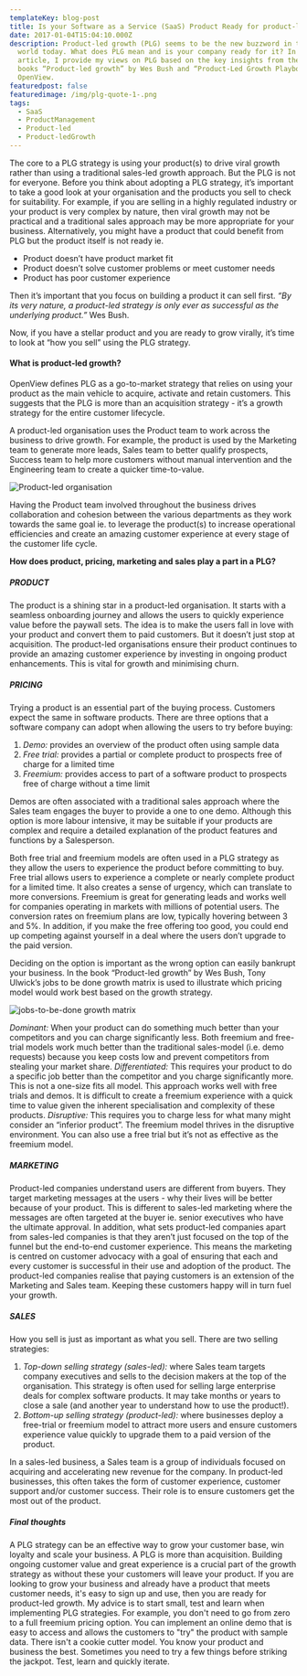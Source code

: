 ```yaml
---
templateKey: blog-post
title: Is your Software as a Service (SaaS) Product Ready for product-led growth?
date: 2017-01-04T15:04:10.000Z
description: Product-led growth (PLG) seems to be the new buzzword in the SaaS
  world today. What does PLG mean and is your company ready for it? In this
  article, I provide my views on PLG based on the key insights from the two
  books “Product-led growth” by Wes Bush and “Product-Led Growth Playbook” by
  OpenView. 
featuredpost: false
featuredimage: /img/plg-quote-1-.png
tags:
  - SaaS
  - ProductManagement
  - Product-led
  - Product-ledGrowth
---
```

The core to a PLG strategy is using your product(s) to drive viral growth rather than using a traditional sales-led growth approach. But the PLG is not for everyone. Before you think about adopting a PLG strategy, it’s important to take a good look at your organisation and the products you sell to check for suitability. For example, if you are selling in a highly regulated industry or your product is very complex by nature, then viral growth may not be practical and a traditional sales approach may be more appropriate for your business. Alternatively, you might have a product that could benefit from PLG but the product itself is not ready ie.

* Product doesn’t have product market fit 
* Product doesn’t solve customer problems or meet customer needs 
* Product has poor customer experience

Then it’s important that you focus on building a product it can sell first. *“By its very nature, a product-led strategy is only ever as successful as the underlying product.”* Wes Bush.

Now, if you have a stellar product and you are ready to grow virally, it’s time to look at “how you sell” using the PLG strategy. 

#### What is product-led growth?

OpenView defines PLG as a go-to-market strategy that relies on using your product as the main vehicle to acquire, activate and retain customers. This suggests that the PLG is more than an acquisition strategy - it’s a growth strategy for the entire customer lifecycle. 

A product-led organisation uses the Product team to work across the business to drive growth. For example, the product is used by the Marketing team to generate more leads, Sales team to better qualify prospects, Success team to help more customers without manual intervention and the Engineering team to create a quicker time-to-value.

![Product-led organisation](/img/product-led-organisation.png)

Having the Product team involved throughout the business drives collaboration and cohesion between the various departments as they work towards the same goal ie. to leverage the product(s) to increase operational efficiencies and create an amazing customer experience at every stage of the customer life cycle.

**How does product, pricing, marketing and sales play a part in a PLG?**

##### PRODUCT

The product is a shining star in a product-led organisation. It starts with a seamless onboarding journey and allows the users to quickly experience value before the paywall sets. The idea is to make the users fall in love with your product and convert them to paid customers. But it doesn’t just stop at acquisition. The product-led organisations ensure their product continues to provide an amazing customer experience by investing in ongoing product enhancements. This is vital for growth and minimising churn. 

##### PRICING

Trying a product is an essential part of the buying process. Customers expect the same in software products. There are three options that a software company can adopt when allowing the users to try before buying:

1. *Demo:* provides an overview of the product often using sample data 
2. *Free trial:* provides a partial or complete product to prospects free of charge for a limited time
3. *Freemium:* provides access to part of a software product to prospects free of charge without a time limit

Demos are often associated with a traditional sales approach where the Sales team engages the buyer to provide a one to one demo. Although this option is more labour intensive, it may be suitable if your products are complex and require a detailed explanation of the product features and functions by a Salesperson.

Both free trial and freemium models are often used in a PLG strategy as they allow the users to experience the product before committing to buy. Free trial allows users to experience a complete or nearly complete product for a limited time. It also creates a sense of urgency, which can translate to more conversions. Freemium is great for generating leads and works well for companies operating in markets with millions of potential users. The conversion rates on freemium plans are low, typically hovering between 3 and 5%. In addition, if you make the free offering too good, you could end up competing against yourself in a deal where the users don’t upgrade to the paid version.

Deciding on the option is important as the wrong option can easily bankrupt your business. In the book “Product-led growth” by Wes Bush, Tony Ulwick’s jobs to be done growth matrix is used to illustrate which pricing model would work best based on the growth strategy.

![jobs-to-be-done growth matrix](/img/tony-ulwick-s-jobs-to-be-done-growth-matrix-aps.png)

*Dominant:* When your product can do something much better than your competitors and you can charge significantly less. Both freemium and free-trial models work much better than the traditional sales-model (i.e. demo requests) because you keep costs low and prevent competitors from stealing your market share.
*Differentiated:* This requires your product to do a specific job better than the competitor and you charge significantly more. This is not a one-size fits all model. This approach works well with free trials and demos. It is difficult to create a freemium experience with a quick time to value given the inherent specialisation and complexity of these products.
*Disruptive:* This requires you to charge less for what many might consider an “inferior product”. The freemium model thrives in the disruptive environment. You can also use a free trial but it’s not as effective as the freemium model. 

##### MARKETING

Product-led companies understand users are different from buyers. They target marketing messages at the users - why their lives will be better because of your product. This is different to sales-led marketing where the messages are often targeted at the buyer ie. senior executives who have the ultimate approval. In addition, what sets product-led companies apart from sales-led companies is that they aren’t just focused on the top of the funnel but the end-to-end customer experience. This means the marketing is centred on customer advocacy with a goal of ensuring that each and every customer is successful in their use and adoption of the product. The product-led companies realise that paying customers is an extension of the Marketing and Sales team. Keeping these customers happy will in turn fuel your growth.

##### SALES

How you sell is just as important as what you sell. There are two selling strategies: 

1. *Top-down selling strategy (sales-led):* where Sales team targets company executives and sells to the decision makers at the top of the organisation. This strategy is often used for selling large enterprise deals for complex software products. It may take months or years to close a sale (and another year to understand how to use the product!).
2. *Bottom-up selling strategy (product-led):* where businesses deploy a free-trial or freemium model to attract more users and ensure customers experience value quickly to upgrade them to a paid version of the product.

In a sales-led business, a Sales team is a group of individuals focused on acquiring and accelerating new revenue for the company. In product-led businesses, this often takes the form of customer experience, customer support and/or customer success. Their role is to ensure customers get the most out of the product.

##### Final thoughts

A PLG strategy can be an effective way to grow your customer base, win loyalty and scale your business. A PLG is more than acquisition. Building ongoing customer value and great experience is a crucial part of the growth strategy as without these your customers will leave your product. If you are looking to grow your business and already have a product that meets customer needs, it's easy to sign up and use, then you are ready for product-led growth. My advice is to start small, test and learn when implementing PLG strategies. For example, you don't need to go from zero to a full freemium pricing option. You can implement an online demo that is easy to access and allows the customers to "try" the product with sample data. There isn't a cookie cutter model. You know your product and business the best. Sometimes you need to try a few things before striking the jackpot. Test, learn and quickly iterate.